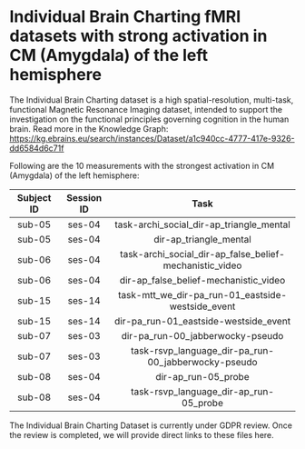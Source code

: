 # Individual Brain Charting fMRI datasets with strong activation in CM (Amygdala) of the left hemisphere

The Individual Brain Charting dataset is a high spatial-resolution, multi-task, functional Magnetic Resonance Imaging dataset, intended to support the investigation on the functional principles governing cognition in the human brain.
Read more in the Knowledge Graph: https://kg.ebrains.eu/search/instances/Dataset/a1c940cc-4777-417e-9326-dd6584d6c71f

Following are the 10 measurements with the strongest activation in CM (Amygdala) of the left hemisphere:

| Subject ID | Session ID | Task |
| :-: | :-: | :-: |
| sub-05 | ses-04 | task-archi_social_dir-ap_triangle_mental|
| sub-05 | ses-04 | dir-ap_triangle_mental|
| sub-06 | ses-04 | task-archi_social_dir-ap_false_belief-mechanistic_video|
| sub-06 | ses-04 | dir-ap_false_belief-mechanistic_video|
| sub-15 | ses-14 | task-mtt_we_dir-pa_run-01_eastside-westside_event|
| sub-15 | ses-14 | dir-pa_run-01_eastside-westside_event|
| sub-07 | ses-03 | dir-pa_run-00_jabberwocky-pseudo|
| sub-07 | ses-03 | task-rsvp_language_dir-pa_run-00_jabberwocky-pseudo|
| sub-08 | ses-04 | dir-ap_run-05_probe|
| sub-08 | ses-04 | task-rsvp_language_dir-ap_run-05_probe|


The Individual Brain Charting Dataset is currently under GDPR review. Once the review is completed, we will provide direct links to these files here.